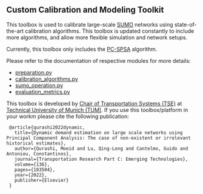 ## Custom Calibration and Modeling Toolkit

This toolbox is used to calibrate large-scale [SUMO](https://sumo.dlr.de/docs/index.html) networks 
using state-of-the-art calibration algorithms. This toolbox is updated constantly 
to include more algorithms, and allow more flexible simulation and network setups.

Currently, this toolbox only includes the [PC-SPSA](https://www.sciencedirect.com/science/article/pii/S0968090X21004903) algorithm.

Please refer to the documentation of respective modules for more details:

 - [preparation.py](./preparation.html)
 - [calibration_algorithms.py](./calibration_algorithms.html)
 - [sumo_operation.py](./sumo_operation.html)
 - [evaluation_metrics.py](evaluation_metrics.html)

This toolbox is developed by [Chair of Transportation Systems (TSE)](https://www.mos.ed.tum.de/en/vvs/home/) at [Technical University of Munich (TUM)](https://www.tum.de/en/). 
If you use this toolbox/platform in your workm please cite the following publication:

     @article{qurashi2022dynamic,
       title={Dynamic demand estimation on large scale networks using Principal Component Analysis: The case of non-existent or irrelevant historical estimates},
       author={Qurashi, Moeid and Lu, Qing-Long and Cantelmo, Guido and Antoniou, Constantinos},
       journal={Transportation Research Part C: Emerging Technologies},
       volume={136},
       pages={103504},
       year={2022},
       publisher={Elsevier}
     }